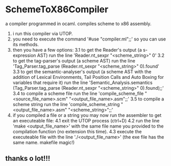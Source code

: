 # SchemeToX86Compiler
a compiler programmed in ocaml. compiles scheme to x86 assembly.

1. i run this compiler via UTOP.
2. you need to execute the command '#use "compiler.ml";;' so you can use its methods.
3. then you have a few options:
  3.1 to get the Reader's output (a s-expression AST) run the line 'Reader.nt_sexpr "<scheme_string>" 0'
  3.2 to get the tag-parser's output (a scheme AST) run the line 'Tag_Parser.tag_parse (Reader.nt_sexpr "<scheme_string>" 0).found'
  3.3 to get the semantic-analyser's output 
      (a scheme AST with the addition of Lexical Environments, Tail Position Calls and Auto Boxing for variables that require it) 
      run the line 'Semantic_Analysis.semantics (Tag_Parser.tag_parse (Reader.nt_sexpr "<scheme_string>" 0).found);;'
  3.4 to compile a scheme file run the line 'compile_scheme_file "<source_file_name>.scm" "<output_file_name>.asm";;'
  3.5 to compile a scheme string run the line 'compile_scheme_string "<output_file_name>.asm" "<scheme_string>";;'
4. if you compiled a file or a string you may now run the assembler to get an executeable file:
  4.1 exit the UTOP process (ctrl+D)
  4.2 run the line 'make <output_file_name>' with the same file name you provided to the compilation function (no extension this time).
  4.3 execute the executeable file with the line './<output_file_name>' (the exe file has the same name. makefile magic!)
  
  
## thanks o lot!!!
